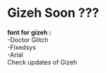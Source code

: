 # Gizeh Soon ???
<b>font for gizeh :</b><br>
-Doctor Glitch<br>
-Fixedsys<br>
-Arial<br>
<string>Check updates of Gizeh</string>

